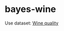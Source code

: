 # bayes-wine

Use dataset: <a href="https://archive.ics.uci.edu/ml/machine-learning-databases/wine-quality/"> Wine quality </a>
